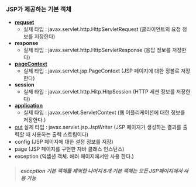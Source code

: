 ### JSP가 제공하는 기본 객체
* [**requset**](https://github.com/yeRim650/TIL/blob/main/jsp/request.md) 
  * 실제 타입 : javax.servlet.http.HttpServletRequest (클라이언트의 요청 정보를 저장한다)
* **response** 
  * 실제 타입 : javax.servlet.http.HttpServletResponse (응답 정보를 저장한다)
* [**pageContext**](https://github.com/yeRim650/TIL/blob/main/jsp/pageContext.md) 
  * 실제 타입 : javax.servlet.jsp.PageContext (JSP 페이지에 대한 정볼르 저장한다)
* **session** 
  * 실제 타입 : javax.servlet.http.Hitp.HitpSession (HTTP 세션 정보를 저장한다)
* **[application](https://github.com/yeRim650/TIL/tree/main/jsp)** 
  * 실제 타입 : javax.servlet.ServletContext (웹 어플리케이션에 대한 정보를 저장한다.)
* [out](https://github.com/yeRim650/TIL/blob/main/jsp/out.md) 실제 타입 : javax.servlet.jsp.JspWriter (JSP 페이지가 생성하는 결과를 출력할 때 사용하는 출력 스트림이다)
* config (JSP 페이지에 대한 설정 정보를 저장)
* page (JSP 페이지를 구현한 자바 클래스 인스턴스)
* exception (익셉션 객체. 에러 페이지에서만 사용 한다.)
> ##### exception 기본 객체를 제외한 나머지 8개 기본 객체는 모든 JSP페이지에서 사용 가능

